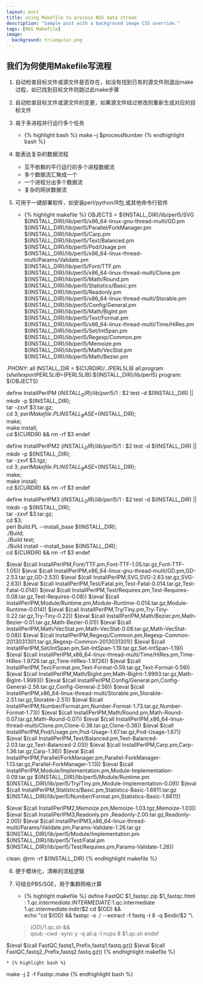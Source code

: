 ```yaml
---
layout: post
title: using Makefile to process NGS data stream
description: "Sample post with a background image CSS override."
tags: [NGS Makefile]
image:
  background: triangular.png
---
```


## 我们为何使用Makefile写流程 
 
1. 自动检查目标文件或源文件是否存在，如没有找到已有的源文件则退出make过程，如已找到目标文件则跳过此make步骤

2. 自动检查目标文件或源文件的变更，如果源文件经过修改则重新生成对应的目标文件

3. 易于多进程并行运行多个任务
 
	* {% highlight bash %}
make –j $processNumber
{% endhighlight bash %}

4. 能表达复杂的数据流程
	* 互不依赖的平行运行的多个进程数据流
	* 多个数据流汇聚成一个
	* 一个进程分出多个数据流
	* 复杂的网状数据流

5. 可用于一键部署软件，如安装perl/python/R包,或其他命令行软件
    
	* {% highlight makefile %}
OBJECTS = $(INSTALL_DIR)/lib/perl5/SVG \
          $(INSTALL_DIR)/lib/perl5/x86_64-linux-gnu-thread-multi/GD.pm \
          $(INSTALL_DIR)/lib/perl5/Parallel/ForkManager.pm \
          $(INSTALL_DIR)/lib/perl5/Carp.pm \
          $(INSTALL_DIR)/lib/perl5/Text/Balanced.pm \
          $(INSTALL_DIR)/lib/perl5/Pod/Usage.pm \
          $(INSTALL_DIR)/lib/perl5/x86_64-linux-thread-multi/Params/Validate.pm \
          $(INSTALL_DIR)/lib/perl5/Font/TTF.pm \
          $(INSTALL_DIR)/lib/perl5/x86_64-linux-thread-multi/Clone.pm \
          $(INSTALL_DIR)/lib/perl5/Math/Round.pm \
          $(INSTALL_DIR)/lib/perl5/Statistics/Basic.pm \
          $(INSTALL_DIR)/lib/perl5/Readonly.pm \
          $(INSTALL_DIR)/lib/perl5/x86_64-linux-thread-multi/Storable.pm \
          $(INSTALL_DIR)/lib/perl5/Config/General.pm \
          $(INSTALL_DIR)/lib/perl5/Math/BigInt.pm \
          $(INSTALL_DIR)/lib/perl5/Text/Format.pm \
          $(INSTALL_DIR)/lib/perl5/x86_64-linux-thread-multi/Time/HiRes.pm \
          $(INSTALL_DIR)/lib/perl5/Set/IntSpan.pm \
          $(INSTALL_DIR)/lib/perl5/Regexp/Common.pm \
          $(INSTALL_DIR)/lib/perl5/Memoize.pm \
          $(INSTALL_DIR)/lib/perl5/Math/VecStat.pm \
          $(INSTALL_DIR)/lib/perl5/Math/Bezier.pm
	
.PHONY: all
INSTALL_DIR = $(CURDIR)/../PERL5LIB
all:program
	$(shell export PERL5LIB=$(PERL5LIB):$(INSTALL_DIR)/lib/perl5)
program: $(OBJECTS)
	
define InstallPerlPM
$(INSTALL_DIR)/lib/perl5/$1 : $2
	test -d $(INSTALL_DIR) || mkdir -p $(INSTALL_DIR);\
	tar -zxvf $3.tar.gz;\
	cd $3;\
	perl Makefile.PL INSTALL_BASE=$(INSTALL_DIR);\
	make;\
	make install;\
	cd $(CURDIR) && rm -rf $3
endef
	
define InstallPerlPM2
$(INSTALL_DIR)/lib/perl5/$1 : $2
	test -d $(INSTALL_DIR) || mkdir -p $(INSTALL_DIR);\
	tar -zxvf $3.tgz;\
	cd $3;\
	perl Makefile.PL INSTALL_BASE=$(INSTALL_DIR);\
	make;\
	make install;\
	cd $(CURDIR) && rm -rf $3
endef
	
define InstallPerlPM3
$(INSTALL_DIR)/lib/perl5/$1 : $2
	test -d $(INSTALL_DIR) || mkdir -p $(INSTALL_DIR);\
	tar -zxvf $3.tar.gz;\
	cd $3;\
	perl Build.PL --install_base $(INSTALL_DIR);\
	./Build;\
	./Build test;\
	./Build install --install_base $(INSTALL_DIR);\
	cd $(CURDIR) && rm -rf $3
endef
	
$(eval $(call InstallPerlPM,Font/TTF.pm,Font-TTF-1.05.tar.gz,Font-TTF-1.05))
$(eval $(call InstallPerlPM,x86_64-linux-gnu-thread-multi/GD.pm,GD-2.53.tar.gz,GD-2.53))
$(eval $(call InstallPerlPM,SVG,SVG-2.63.tar.gz,SVG-2.63))
$(eval $(call InstallPerlPM,Test/Fatal.pm,Test-Fatal-0.014.tar.gz,Test-Fatal-0.014))
$(eval $(call InstallPerlPM,Test/Requires.pm,Test-Requires-0.08.tar.gz,Test-Requires-0.08))
$(eval $(call InstallPerlPM,Module/Runtime.pm,Module-Runtime-0.014.tar.gz,Module-Runtime-0.014))
$(eval $(call InstallPerlPM,Try/Tiny.pm,Try-Tiny-0.22.tar.gz,Try-Tiny-0.22))
$(eval $(call InstallPerlPM,Math/Bezier.pm,Math-Bezier-0.01.tar.gz,Math-Bezier-0.01))
$(eval $(call InstallPerlPM,Math/VecStat.pm,Math-VecStat-0.08.tar.gz,Math-VecStat-0.08))
$(eval $(call InstallPerlPM,Regexp/Common.pm,Regexp-Common-2013031301.tar.gz,Regexp-Common-2013031301))
$(eval $(call InstallPerlPM,Set/IntSpan.pm,Set-IntSpan-1.19.tar.gz,Set-IntSpan-1.19))
$(eval $(call InstallPerlPM,x86_64-linux-thread-multi/Time/HiRes.pm,Time-HiRes-1.9726.tar.gz,Time-HiRes-1.9726))
$(eval $(call InstallPerlPM,Text/Format.pm,Text-Format-0.59.tar.gz,Text-Format-0.59))
$(eval $(call InstallPerlPM,Math/BigInt.pm,Math-BigInt-1.9993.tar.gz,Math-BigInt-1.9993))
$(eval $(call InstallPerlPM,Config/General.pm,Config-General-2.56.tar.gz,Config-General-2.56))
$(eval $(call InstallPerlPM,x86_64-linux-thread-multi/Storable.pm,Storable-2.51.tar.gz,Storable-2.51))
$(eval $(call InstallPerlPM,Number/Format.pm,Number-Format-1.73.tar.gz,Number-Format-1.73))
$(eval $(call InstallPerlPM,Math/Round.pm,Math-Round-0.07.tar.gz,Math-Round-0.07))
$(eval $(call InstallPerlPM,x86_64-linux-thread-multi/Clone.pm,Clone-0.38.tar.gz,Clone-0.38))
$(eval $(call InstallPerlPM,Pod/Usage.pm,Pod-Usage-1.67.tar.gz,Pod-Usage-1.67))
$(eval $(call InstallPerlPM,Text/Balanced.pm,Text-Balanced-2.03.tar.gz,Text-Balanced-2.03))
$(eval $(call InstallPerlPM,Carp.pm,Carp-1.36.tar.gz,Carp-1.36))
$(eval $(call InstallPerlPM,Parallel/ForkManager.pm,Parallel-ForkManager-1.13.tar.gz,Parallel-ForkManager-1.13))
$(eval $(call InstallPerlPM,Module/Implementation.pm,Module-Implementation-0.09.tar.gz $(INSTALL_DIR)/lib/perl5/Module/Runtime.pm $(INSTALL_DIR)/lib/perl5/Try/Tiny.pm,Module-Implementation-0.09))
$(eval $(call InstallPerlPM,Statistics/Basic.pm,Statistics-Basic-1.6611.tar.gz $(INSTALL_DIR)/lib/perl5/Number/Format.pm,Statistics-Basic-1.6611))
	
$(eval $(call InstallPerlPM2,Memoize.pm,Memoize-1.03.tgz,Memoize-1.03))
$(eval $(call InstallPerlPM3,Readonly.pm ,Readonly-2.00.tar.gz,Readonly-2.00))
$(eval $(call InstallPerlPM3,x86_64-linux-thread-multi/Params/Validate.pm,Params-Validate-1.26.tar.gz $(INSTALL_DIR)/lib/perl5/Module/Implementation.pm $(INSTALL_DIR)/lib/perl5/Test/Fatal.pm $(INSTALL_DIR)/lib/perl5/Test/Requires.pm,Params-Validate-1.26))
	
clean:
	@rm -rf $(INSTALL_DIR)
{% endhighlight makefile %}

6. 便于模块化，清晰的流程逻辑
 
7. 可结合PBS/SGE，用于集群网格计算    

	* {% highlight makefile %}
define FastQC
$1_fastqc.zip \$1_fastqc.html : $1.qc.intermediate
.INTERMEDIATE:$1.qc.intermediate
$1.qc.intermediate:$indir/\$2
	cd $(OD) && \
	echo "cd $(OD) && fastqc -o ./ --extract -f fastq -t 8 -q $indir/\$2 "\
	> $(OD)/$1.qc.sh && \
	qsub -cwd -sync y -q all.q -l ncpu 8 $1.qc.sh
endef
	
$(eval $(call FastQC,fastq1_Prefix,fastq1.fastq.gz))
$(eval $(call FastQC,fastq2_Prefix,fastq2.fastq.gz))
{% endhighlight makefile %}

	
	* {% highlight bash %}
make -j 2 -f Fastqc.make
{% endhighlight bash %}
	